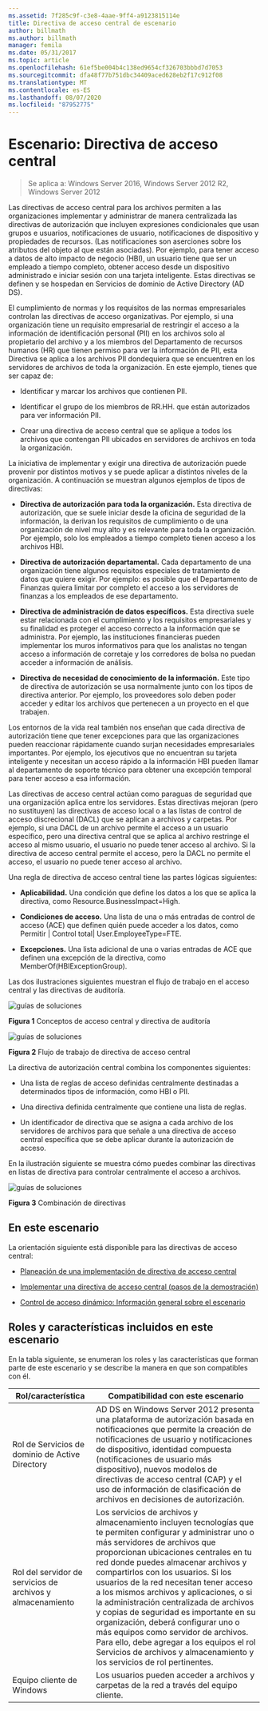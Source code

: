 ```yaml
---
ms.assetid: 7f285c9f-c3e8-4aae-9ff4-a9123815114e
title: Directiva de acceso central de escenario
author: billmath
ms.author: billmath
manager: femila
ms.date: 05/31/2017
ms.topic: article
ms.openlocfilehash: 61ef5be004b4c138ed9654cf326703bbbd7d7053
ms.sourcegitcommit: dfa48f77b751dbc34409aced628eb2f17c912f08
ms.translationtype: MT
ms.contentlocale: es-ES
ms.lasthandoff: 08/07/2020
ms.locfileid: "87952775"
---
```

# <a name="scenario-central-access-policy"></a>Escenario: Directiva de acceso central

>Se aplica a: Windows Server 2016, Windows Server 2012 R2, Windows Server 2012

Las directivas de acceso central para los archivos permiten a las organizaciones implementar y administrar de manera centralizada las directivas de autorización que incluyen expresiones condicionales que usan grupos e usuarios, notificaciones de usuario, notificaciones de dispositivo y propiedades de recursos. (Las notificaciones son aserciones sobre los atributos del objeto al que están asociadas). Por ejemplo, para tener acceso a datos de alto impacto de negocio (HBI), un usuario tiene que ser un empleado a tiempo completo, obtener acceso desde un dispositivo administrado e iniciar sesión con una tarjeta inteligente. Estas directivas se definen y se hospedan en Servicios de dominio de Active Directory (AD DS).

El cumplimiento de normas y los requisitos de las normas empresariales controlan las directivas de acceso organizativas. Por ejemplo, si una organización tiene un requisito empresarial de restringir el acceso a la información de identificación personal (PII) en los archivos solo al propietario del archivo y a los miembros del Departamento de recursos humanos (HR) que tienen permiso para ver la información de PII, esta Directiva se aplica a los archivos PII dondequiera que se encuentren en los servidores de archivos de toda la organización. En este ejemplo, tienes que ser capaz de:

-   Identificar y marcar los archivos que contienen PII.

-   Identificar el grupo de los miembros de RR.HH. que están autorizados para ver información PII.

-   Crear una directiva de acceso central que se aplique a todos los archivos que contengan PII ubicados en servidores de archivos en toda la organización.

La iniciativa de implementar y exigir una directiva de autorización puede provenir por distintos motivos y se puede aplicar a distintos niveles de la organización. A continuación se muestran algunos ejemplos de tipos de directivas:

-   **Directiva de autorización para toda la organización.** Esta directiva de autorización, que se suele iniciar desde la oficina de seguridad de la información, la derivan los requisitos de cumplimiento o de una organización de nivel muy alto y es relevante para toda la organización. Por ejemplo, solo los empleados a tiempo completo tienen acceso a los archivos HBI.

-   **Directiva de autorización departamental.** Cada departamento de una organización tiene algunos requisitos especiales de tratamiento de datos que quiere exigir. Por ejemplo: es posible que el Departamento de Finanzas quiera limitar por completo el acceso a los servidores de finanzas a los empleados de ese departamento.

-   **Directiva de administración de datos específicos.** Esta directiva suele estar relacionada con el cumplimiento y los requisitos empresariales y su finalidad es proteger el acceso correcto a la información que se administra. Por ejemplo, las instituciones financieras pueden implementar los muros informativos para que los analistas no tengan acceso a información de corretaje y los corredores de bolsa no puedan acceder a información de análisis.

-   **Directiva de necesidad de conocimiento de la información.** Este tipo de directiva de autorización se usa normalmente junto con los tipos de directiva anterior. Por ejemplo, los proveedores solo deben poder acceder y editar los archivos que pertenecen a un proyecto en el que trabajen.

Los entornos de la vida real también nos enseñan que cada directiva de autorización tiene que tener excepciones para que las organizaciones pueden reaccionar rápidamente cuando surjan necesidades empresariales importantes. Por ejemplo, los ejecutivos que no encuentran su tarjeta inteligente y necesitan un acceso rápido a la información HBI pueden llamar al departamento de soporte técnico para obtener una excepción temporal para tener acceso a esa información.

Las directivas de acceso central actúan como paraguas de seguridad que una organización aplica entre los servidores. Estas directivas mejoran (pero no sustituyen) las directivas de acceso local o a las listas de control de acceso discrecional (DACL) que se aplican a archivos y carpetas. Por ejemplo, si una DACL de un archivo permite el acceso a un usuario específico, pero una directiva central que se aplica al archivo restringe el acceso al mismo usuario, el usuario no puede tener acceso al archivo. Si la directiva de acceso central permite el acceso, pero la DACL no permite el acceso, el usuario no puede tener acceso al archivo.

Una regla de directiva de acceso central tiene las partes lógicas siguientes:

-   **Aplicabilidad.** Una condición que define los datos a los que se aplica la directiva, como Resource.BusinessImpact=High.

-   **Condiciones de acceso.** Una lista de una o más entradas de control de acceso (ACE) que definen quién puede acceder a los datos, como Permitir | Control total| User.EmployeeType=FTE.

-   **Excepciones.** Una lista adicional de una o varias entradas de ACE que definen una excepción de la directiva, como MemberOf(HBIExceptionGroup).

Las dos ilustraciones siguientes muestran el flujo de trabajo en el acceso central y las directivas de auditoría.

![guías de soluciones](media/Scenario--Central-Access-Policy/DynamicAccessControl_RevGuide.JPG)

**Figura 1** Conceptos de acceso central y directiva de auditoría

![guías de soluciones](media/Scenario--Central-Access-Policy/DynamicAccessControl_RevGuide_2.JPG)

**Figura 2** Flujo de trabajo de directiva de acceso central

La directiva de autorización central combina los componentes siguientes:

-   Una lista de reglas de acceso definidas centralmente destinadas a determinados tipos de información, como HBI o PII.

-   Una directiva definida centralmente que contiene una lista de reglas.

-   Un identificador de directiva que se asigna a cada archivo de los servidores de archivos para que señale a una directiva de acceso central específica que se debe aplicar durante la autorización de acceso.

En la ilustración siguiente se muestra cómo puedes combinar las directivas en listas de directiva para controlar centralmente el acceso a archivos.

![guías de soluciones](media/Scenario--Central-Access-Policy/DynamicAccessControl_RevGuide3.JPG)

**Figura 3** Combinación de directivas

## <a name="in-this-scenario"></a>En este escenario
La orientación siguiente está disponible para las directivas de acceso central:

-   [Planeación de una implementación de directiva de acceso central](assetId:///0311a76d-d66c-4ddb-ade6-af586a2ad82f)

-   [Implementar una directiva de acceso central &#40;pasos de la demostración&#41;](Deploy-a-Central-Access-Policy--Demonstration-Steps-.md)

-   [Control de acceso dinámico: Información general sobre el escenario](Dynamic-Access-Control--Scenario-Overview.md)

## <a name="roles-and-features-included-in-this-scenario"></a><a name="BKMK_NEW"></a>Roles y características incluidos en este escenario
En la tabla siguiente, se enumeran los roles y las características que forman parte de este escenario y se describe la manera en que son compatibles con él.

|Rol/característica|Compatibilidad con este escenario|
|-----------------|---------------------------------|
|Rol de Servicios de dominio de Active Directory|AD DS en Windows Server 2012 presenta una plataforma de autorización basada en notificaciones que permite la creación de notificaciones de usuario y notificaciones de dispositivo, identidad compuesta (notificaciones de usuario más dispositivo), nuevos modelos de directivas de acceso central (CAP) y el uso de información de clasificación de archivos en decisiones de autorización.|
|Rol del servidor de servicios de archivos y almacenamiento|Los servicios de archivos y almacenamiento incluyen tecnologías que te permiten configurar y administrar uno o más servidores de archivos que proporcionan ubicaciones centrales en tu red donde puedes almacenar archivos y compartirlos con los usuarios. Si los usuarios de la red necesitan tener acceso a los mismos archivos y aplicaciones, o si la administración centralizada de archivos y copias de seguridad es importante en su organización, deberá configurar uno o más equipos como servidor de archivos. Para ello, debe agregar a los equipos el rol Servicios de archivos y almacenamiento y los servicios de rol pertinentes.|
|Equipo cliente de Windows|Los usuarios pueden acceder a archivos y carpetas de la red a través del equipo cliente.|



